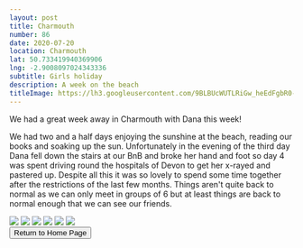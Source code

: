 ```yaml
---
layout: post
title: Charmouth
number: 86
date: 2020-07-20
location: Charmouth
lat: 50.733419940369906
lng: -2.9008097024343336
subtitle: Girls holiday
description: A week on the beach
titleImage: https://lh3.googleusercontent.com/9BLBUcWUTLRiGw_heEdFgbR0-3mM27U_OqIUtyLiToGfuB1dcxXkfYHgxQrPJK4G6fi5XKDKnGA1VBhvArh4ic9bC2825c8eQFw0qL4tGY3_jBLdgujuMi0wrtM-xqGeEgV8SxqOVGo=w2400
---
```


We had a great week away in Charmouth with Dana this week! 

We had two and a half days enjoying the sunshine at the beach, reading our books and soaking up the sun. Unfortunately in the evening of the third day Dana fell down the stairs at our BnB and broke her hand and foot so day 4 was spent driving round the hospitals of Devon to get her x-rayed and pastered up. 
Despite all this it was so lovely to spend some time together after the restrictions of the last few months. Things aren't quite back to normal as we can only meet in groups of 6 but at least things are back to normal enough that we can see our friends. 

<img src="https://lh3.googleusercontent.com/f8RvZ_EIh7LjRPMFVfV9Z5wN0OT7_MDrjTQYniqWyWYIEDd4cmwUQYWxcU-GbHkfYXB2EcJP9Bw9o8vxVTTAa-oS4XUbiGunU6brnPZKn3MJkM4pW1ypfpSGvtNdyR6ckcAdbeCbs-o=w2400" class="image1">
<img src="https://lh3.googleusercontent.com/H5tDpyiswcOba-sy2OKcJaPMVgRBNv6mSIIJcJokUx8zKXC2YaQS2smdYS8SigR6d8NZmU7kljEo96U865Izb5L6yh_ywsMr6KNBqfmvcUZwUcFYn0CqHOPNkW0ITDdzYOk9NSgKujk=w2400" class="image1">
<img src="https://lh3.googleusercontent.com/emK_ei-9THomHOiiYXajRdlYtijTI_TC4bKQf2toyJjCfwqrY7sdiPJvLQXNunoQQ-Cc5X7RlznVvoIasVsywMIFTD94ifMNPxWbpGd9c7h5BsWCa6rs9NS7wzOqYEWBL2uUtFby6oE=w2400" class="image1">
<img src="https://lh3.googleusercontent.com/1EgQze_EfofGKVFuKPfEHjMTVpRLCQzq4-tj8-SvFQ4jb9oXwcqsbL0wPEoZnyogvPPiqQZz33qJX2YFjkIxy8G7Fpi4y11uy1TBJIt2l5V7V8q4B6C3K_8ABUS2misfjN3b9ogCQIo=w2400" class="image1">
<img src="https://lh3.googleusercontent.com/EiR7T62IIfhMcsgEI00GgLL497gXgp5984OkEqj7OKIIGWfhxI9l2E9Wv3DGefQ3H98XrlB_beBCqnoNTjorvXOjYa8_B7dsLlSHO9Px4rLzA4nxANn2ImaGk9PnOE3EXynGOppMB_o=w2400" class="image1">
<img src="https://lh3.googleusercontent.com/ykUJmLcHc_C5h1DxKETEH8HWAMOlOJt1kbnVNKTp_bg7R7KIk3K-tgsDkd3_asTSyM-4AC_h47eWsL2sgKWy51g8GN5whWKEaIPBsWfZ61qpPmM3u8Ri7j_jk1fDqrET35Y2FwYl3yY=w2400" class="image1">

<div class="wrapper">
  <input type="button" class="button" value="Return to Home Page" onclick="self.close()">
</div>
